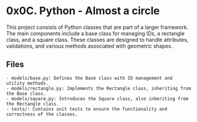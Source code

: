 # 0x0C. Python - Almost a circle

This project consists of Python classes that are part of a larger framework. The main components include a base class for managing IDs, a rectangle class, and a square class. These classes are designed to handle attributes, validations, and various methods associated with geometric shapes.

## Files
```
- models/base.py: Defines the Base class with ID management and utility methods.
- models/rectangle.py: Implements the Rectangle class, inheriting from the Base class.
- models/square.py: Introduces the Square class, also inheriting from the Rectangle class.
- tests/: Contains unit tests to ensure the functionality and correctness of the classes.
```
